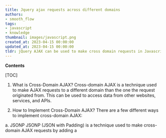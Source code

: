 ```yaml
---
title: Jquery ajax requests across different domains
authors:
- smooth_flow
tags:
- javascript
- knowledge
thumbnail: images/javascript.png
created_at: 2023-04-15 00:00:00
updated_at: 2023-04-15 00:00:00
tldr: jQuery AJAX can be used to make cross domain requests in Javascript by setting the dataType option to `jsonp`.
---
```


**Contents**

[TOC]

1. What is Cross-Domain AJAX?
Cross-domain AJAX is a technique used to make AJAX requests to a different domain than the one the request originated from. This can be used to access data from other websites, services, and APIs.

2. How to Implement Cross-Domain AJAX?
There are a few different ways to implement cross-domain AJAX:

a. JSONP
JSONP (JSON with Padding) is a technique used to make cross-domain AJAX requests by adding a <script> tag to the page that loads a remote JavaScript file. The remote file can then execute a callback function with the data that is returned.

b. CORS
CORS (Cross-Origin Resource Sharing) is a technique used to make cross-domain AJAX requests by adding special HTTP headers to the request. This allows the server to specify which domains are allowed to make AJAX requests.

c. Proxies
Proxies are a technique used to make cross-domain AJAX requests by routing the request through a proxy server. The proxy server can then make the request to the remote server and return the response to the original requestor.

3. Benefits and Drawbacks
The main benefit of using cross-domain AJAX is that it allows data to be accessed from other websites, services, and APIs. This can be used to create dynamic and interactive web applications. The main drawback is that it can be difficult to implement and can be vulnerable to security issues.

4. Conclusion
Cross-domain AJAX is a powerful technique that can be used to access data from other websites, services, and APIs. It can be implemented using JSONP, CORS, or proxies. While it has many benefits, it can be difficult to implement and can be vulnerable to security issues.
